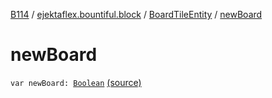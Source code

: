 [B114](../../index.md) / [ejektaflex.bountiful.block](../index.md) / [BoardTileEntity](index.md) / [newBoard](./new-board.md)

# newBoard

`var newBoard: `[`Boolean`](https://kotlinlang.org/api/latest/jvm/stdlib/kotlin/-boolean/index.html) [(source)](https://github.com/ejektaflex/Bountiful/tree/develop/src/main/kotlin/ejektaflex/bountiful/block/BoardTileEntity.kt#L156)